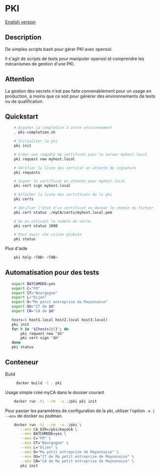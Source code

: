 # PKI

[English version](README-en.md)

## Description

De simples scripts bash pour gérer PKI avec openssl.

Il s'agit de scripts de tests pour manipuler openssl
et comprendre les mécanismes de gestion d'une PKI.

## Attention

La gestion des secrets n'est pas faite convenablement
pour un usage en production, à moins que ce soit pour
générer des environnements de tests ou de qualification.

## Quickstart

```bash
    # Ajouter la completion à votre environnement
    . pki-completion.sh

    # Initialiser la pki
    pki init

    # Créer une requête de certificat pour le server myhost.local
    pki request new myhost.local

    # Vérifier la liste des certicat en attente de signature
    pki requests

    # Signer le certificat en attente pour myhost.local
    pki cert sign myhost.local

    # Afficher la liste des certificats de la pki
    pki certs

    # Vérifier l'état d'un certificat en donnat le chemin du fichier
    pki cert status ./myCA/certs/myhost.local.pem

    # Ou en utiisant le numéro de série.
    pki cert status 1000

    # Pour avoir une vision globale
    pki status

```

Plus d'aide

```bash
    pki help <TAB> <TAB>
```

## Automatisation pour des tests

```bash
   export BATCHMODE=yes
   export C="FR"
   export ST="Bourgogne"
   export L="Dijon"
   export O="Ma petit entreprise de Mayonnaise"
   export OU="IT de $O"
   export CN="CA de $O"

   hosts=( host1.local host2.local host3.local)
   pki init
   for h in "${hosts[@]}"; do
       pki request new "$h"
       pki cert sign "$h"
   done
   pki status
```

## Conteneur

Build

```bash
     docker build -t . pki
```

Usage simple créé myCA dans le dossier courant

```bash
    docker run -ti --rm  -v.:/pki pki init
```

Pour passer les paramètres de configuration de la pki, utiliser l'option
`-e | --env` de docker ou podman.

```bash
    docker run -ti --rm  -v.:/pki \
       --env CA_DIR=/pki/mayoCA \
       --env BATCHMODE=yes \
       --env C="FR" \
       --env ST="Bourgogne" \
       --env L="Dijon" \
       --env O="Ma petit entreprise de Mayonnaise" \
       --env OU="IT de Ma petit entreprise de Mayonnaise" \
       --env CN="CA de Ma petit entreprise de Mayonnaise" \
	   pki init
```

